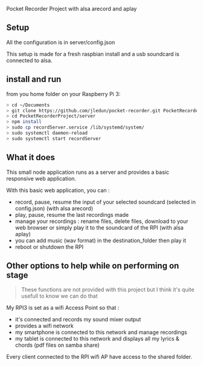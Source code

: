 Pocket Recorder Project with alsa arecord and aplay

## Setup 

All the configuration is in server/config.json

This setup is made for a fresh raspbian install and a usb soundcard is connected to alsa.

## install and run

from you home folder on your Raspberry Pi 3:

```bash
> cd ~/Documents
> git clone https://github.com/jledun/pocket-recorder.git PocketRecorderProject
> cd PocketRecorderProject/server
> npm install
> sudo cp recordServer.service /lib/systemd/system/
> sudo systemctl daemon-reload
> sudo systemctl start recordServer
```

## What it does 

This small node application runs as a server and provides a basic responsive web application.

With this basic web application, you can :
* record, pause, resume the input of your selected soundcard (selected in config.json) (with alsa arecord)
* play, pause, resume the last recordings made
* manage your recordings : rename files, delete files, download to your web browser or simply play it to the soundcard of the RPI (with alsa aplay)
*  you can add music (wav format) in the destination_folder then play it
* reboot or shutdown the RPI

## Other options to help while on performing on stage

> These functions are not provided with this project but I think it's quite usefull to know we can do that

My RPI3 is set as a wifi Access Point so that :
* it's connected and records my sound mixer output
* provides a wifi network
* my smartphone is connected to this network and manage recordings
* my tablet is connected to this network and displays all my lyrics & chords (pdf files on samba share)

Every client connected to the RPI wifi AP have access to the shared folder.

